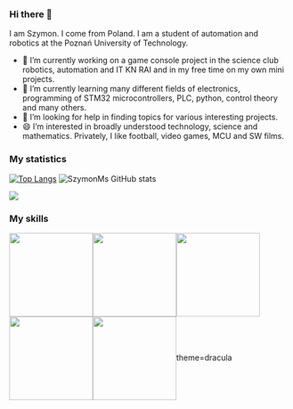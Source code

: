 ### Hi there 👋

I am Szymon. I come from Poland. I am a student of automation and robotics at the Poznań University of Technology.
- 🔭 I’m currently working on a game console project in the science club  robotics, automation and IT KN RAI and in my free time on my own mini projects.
- 🌱 I’m currently learning many different fields of electronics, programming of STM32 microcontrollers, PLC, python, control theory and many others.
- 🤔 I’m looking for help in finding topics for various interesting projects.
- 😄 I’m interested in broadly understood technology, science and mathematics. Privately, I like football, video games, MCU and SW films.

### My statistics

[![Top Langs](https://github-readme-stats.vercel.app/api/top-langs/?username=SzymonMs&theme=chartreuse-dark&show_icons=true)](https://github.com/SzymonMs/github-readme-stats)
![SzymonMs GitHub stats](https://github-readme-stats.vercel.app/api?username=SzymonMs&theme=dark&show_icons=true)


![](https://komarev.com/ghpvc/?username=SzymonMs&color=blueviolet)


### My skills

<img align="center" width="150px" src="https://img.shields.io/badge/-C++-orange?logo=C++&logoColor=white&style=plastic" /><img align="center" width="150px" src="https://img.shields.io/badge/-Python-blue?logo=Python&logoColor=yellow&style=plastic" /><img align="center" width="150px" src="https://img.shields.io/badge/-Matlab-61DAFB?logo=Matrix&logoColor=orange&style=plastic" /><img align="center" width="150px" src="https://img.shields.io/badge/-Arduino-white?logo=Arduino&logoColor=0099CC&style=plastic" /><img align="center" width="150px" src="https://img.shields.io/badge/-Rasberry%20Pi-white?logo=Raspberry-Pi&logoColor=CC0033&style=plastic" />theme=dracula




<!--
**SzymonMs/SzymonMs** is a ✨ _special_ ✨ repository because its `README.md` (this file) appears on your GitHub profile.

[![szymonMs github activity graph](https://activity-graph.herokuapp.com/graph?username=SzymonMs&theme=react-dark)](https://github.com/SzymonMs/github-readme-activity-graph)

Here are some ideas to get you started:

- 🔭 I’m currently working on ...
- 🌱 I’m currently learning ...
- 👯 I’m looking to collaborate on ...
- 🤔 I’m looking for help with ...
- 💬 Ask me about ...
- 📫 How to reach me: ...
- 😄 Pronouns: ...
- ⚡ Fun fact: ...
-->
